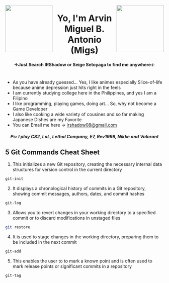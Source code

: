 <p>
<img align="left" src="https://media.tenor.com/9Lap7-Ko1jIAAAAj/rem-transparent.gif" width="150"/>
<img align="right" src="https://media.tenor.com/7WbRvUKO9JUAAAAj/ram-png.gif" width="150"/>
</p>

<h1 align="center">Yo, I'm Arvin Miguel B. Antonio (Migs)</h1>
<h4 align="center">->Just Search IRShadow or Seige Setoyaga to find me anywhere<-</h4>  
<h1></h1>

- As you have already guessed... Yes, I like animes especially Slice-of-life because anime depression just hits right in the feels
- I am currently studying college here in the Philippines, and yes I am a Filipino
- I like programming, playing games, doing art... So, why not become a Game Developer
- I also like cooking a wide variety of cousines and so far making Japanese DIshes are my Favorite
- You can Email me here -> irshadow08@gmail.com
<h5 align="center">Ps: I play CS2, LoL, Lethal Company, E7, Rev1999, Nikke and Valorant</h5> 

## 5 Git Commands Cheat Sheet
1. This initializes a new Git repository, creating the necessary internal data structures for version control in the current directory
```bash
git-init
```
2. It displays a chronological history of commits in a Git repository, showing commit messages, authors, dates, and commit hashes
```bash
git-log
```
3. Allows you to revert changes in your working directory to a specified commit or to discard modifications in unstaged files
```bash
git restore
```
4. It is used to stage changes in the working directory, preparing them to be included in the next commit
```bash
git-add
```
5. This enables the user to to mark a known point and is often used to mark release points or significant commits in a repository
```bash
git-tag
```
